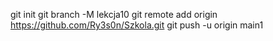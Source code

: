 git init
git branch -M lekcja10
git remote add origin https://github.com/Ry3s0n/Szkola.git
git push -u origin main1
